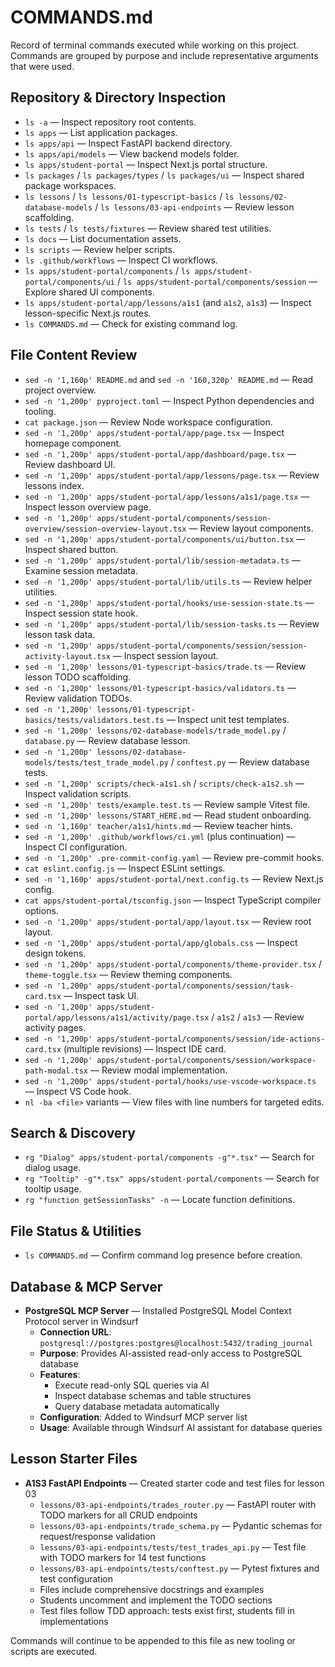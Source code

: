 # COMMANDS.md

Record of terminal commands executed while working on this project. Commands are grouped by purpose and include representative arguments that were used.

## Repository & Directory Inspection
- `ls -a` — Inspect repository root contents.
- `ls apps` — List application packages.
- `ls apps/api` — Inspect FastAPI backend directory.
- `ls apps/api/models` — View backend models folder.
- `ls apps/student-portal` — Inspect Next.js portal structure.
- `ls packages` / `ls packages/types` / `ls packages/ui` — Inspect shared package workspaces.
- `ls lessons` / `ls lessons/01-typescript-basics` / `ls lessons/02-database-models` / `ls lessons/03-api-endpoints` — Review lesson scaffolding.
- `ls tests` / `ls tests/fixtures` — Review shared test utilities.
- `ls docs` — List documentation assets.
- `ls scripts` — Review helper scripts.
- `ls .github/workflows` — Inspect CI workflows.
- `ls apps/student-portal/components` / `ls apps/student-portal/components/ui` / `ls apps/student-portal/components/session` — Explore shared UI components.
- `ls apps/student-portal/app/lessons/a1s1` (and `a1s2`, `a1s3`) — Inspect lesson-specific Next.js routes.
- `ls COMMANDS.md` — Check for existing command log.

## File Content Review
- `sed -n '1,160p' README.md` and `sed -n '160,320p' README.md` — Read project overview.
- `sed -n '1,200p' pyproject.toml` — Inspect Python dependencies and tooling.
- `cat package.json` — Review Node workspace configuration.
- `sed -n '1,200p' apps/student-portal/app/page.tsx` — Inspect homepage component.
- `sed -n '1,200p' apps/student-portal/app/dashboard/page.tsx` — Review dashboard UI.
- `sed -n '1,200p' apps/student-portal/app/lessons/page.tsx` — Review lessons index.
- `sed -n '1,200p' apps/student-portal/app/lessons/a1s1/page.tsx` — Inspect lesson overview page.
- `sed -n '1,200p' apps/student-portal/components/session-overview/session-overview-layout.tsx` — Review layout components.
- `sed -n '1,200p' apps/student-portal/components/ui/button.tsx` — Inspect shared button.
- `sed -n '1,200p' apps/student-portal/lib/session-metadata.ts` — Examine session metadata.
- `sed -n '1,200p' apps/student-portal/lib/utils.ts` — Review helper utilities.
- `sed -n '1,200p' apps/student-portal/hooks/use-session-state.ts` — Inspect session state hook.
- `sed -n '1,200p' apps/student-portal/lib/session-tasks.ts` — Review lesson task data.
- `sed -n '1,200p' apps/student-portal/components/session/session-activity-layout.tsx` — Inspect session layout.
- `sed -n '1,200p' lessons/01-typescript-basics/trade.ts` — Review lesson TODO scaffolding.
- `sed -n '1,200p' lessons/01-typescript-basics/validators.ts` — Review validation TODOs.
- `sed -n '1,200p' lessons/01-typescript-basics/tests/validators.test.ts` — Inspect unit test templates.
- `sed -n '1,200p' lessons/02-database-models/trade_model.py` / `database.py` — Review database lesson.
- `sed -n '1,200p' lessons/02-database-models/tests/test_trade_model.py` / `conftest.py` — Review database tests.
- `sed -n '1,200p' scripts/check-a1s1.sh` / `scripts/check-a1s2.sh` — Inspect validation scripts.
- `sed -n '1,200p' tests/example.test.ts` — Review sample Vitest file.
- `sed -n '1,200p' lessons/START_HERE.md` — Read student onboarding.
- `sed -n '1,160p' teacher/a1s1/hints.md` — Review teacher hints.
- `sed -n '1,200p' .github/workflows/ci.yml` (plus continuation) — Inspect CI configuration.
- `sed -n '1,200p' .pre-commit-config.yaml` — Review pre-commit hooks.
- `cat eslint.config.js` — Inspect ESLint settings.
- `sed -n '1,160p' apps/student-portal/next.config.ts` — Review Next.js config.
- `cat apps/student-portal/tsconfig.json` — Inspect TypeScript compiler options.
- `sed -n '1,200p' apps/student-portal/app/layout.tsx` — Review root layout.
- `sed -n '1,200p' apps/student-portal/app/globals.css` — Inspect design tokens.
- `sed -n '1,200p' apps/student-portal/components/theme-provider.tsx` / `theme-toggle.tsx` — Review theming components.
- `sed -n '1,200p' apps/student-portal/components/session/task-card.tsx` — Inspect task UI.
- `sed -n '1,200p' apps/student-portal/app/lessons/a1s1/activity/page.tsx` / `a1s2` / `a1s3` — Review activity pages.
- `sed -n '1,200p' apps/student-portal/components/session/ide-actions-card.tsx` (multiple revisions) — Inspect IDE card.
- `sed -n '1,200p' apps/student-portal/components/session/workspace-path-modal.tsx` — Review modal implementation.
- `sed -n '1,200p' apps/student-portal/hooks/use-vscode-workspace.ts` — Inspect VS Code hook.
- `nl -ba <file>` variants — View files with line numbers for targeted edits.

## Search & Discovery
- `rg "Dialog" apps/student-portal/components -g"*.tsx"` — Search for dialog usage.
- `rg "Tooltip" -g"*.tsx" apps/student-portal/components` — Search for tooltip usage.
- `rg "function getSessionTasks" -n` — Locate function definitions.

## File Status & Utilities
- `ls COMMANDS.md` — Confirm command log presence before creation.

## Database & MCP Server
- **PostgreSQL MCP Server** — Installed PostgreSQL Model Context Protocol server in Windsurf
  - **Connection URL**: `postgresql://postgres:postgres@localhost:5432/trading_journal`
  - **Purpose**: Provides AI-assisted read-only access to PostgreSQL database
  - **Features**: 
    - Execute read-only SQL queries via AI
    - Inspect database schemas and table structures
    - Query database metadata automatically
  - **Configuration**: Added to Windsurf MCP server list
  - **Usage**: Available through Windsurf AI assistant for database queries

## Lesson Starter Files
- **A1S3 FastAPI Endpoints** — Created starter code and test files for lesson 03
  - `lessons/03-api-endpoints/trades_router.py` — FastAPI router with TODO markers for all CRUD endpoints
  - `lessons/03-api-endpoints/trade_schema.py` — Pydantic schemas for request/response validation
  - `lessons/03-api-endpoints/tests/test_trades_api.py` — Test file with TODO markers for 14 test functions
  - `lessons/03-api-endpoints/tests/conftest.py` — Pytest fixtures and test configuration
  - Files include comprehensive docstrings and examples
  - Students uncomment and implement the TODO sections
  - Test files follow TDD approach: tests exist first, students fill in implementations

Commands will continue to be appended to this file as new tooling or scripts are executed.
